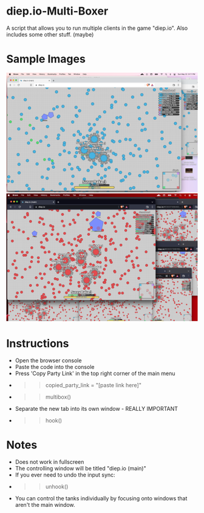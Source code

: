 # diep.io-Multi-Boxer
A script that allows you to run multiple clients in the game "diep.io". Also includes some other stuff. (maybe)

# Sample Images
![Alt text](/diep.io-multiboxer-sample-image.png)
![Alt text](/diep.io-multiboxer-sample-image-2.png)

# Instructions
- Open the browser console
- Paste the code into the console
- Press 'Copy Party Link' in the top right corner of the main menu
- >> copied_party_link = "[paste link here]"
- >> multibox()
- Separate the new tab into its own window - REALLY IMPORTANT
- >> hook()

# Notes
- Does not work in fullscreen
- The controlling window will be titled "diep.io (main)"
- If you ever need to undo the input sync:
- >> unhook()
- You can control the tanks individually by focusing onto windows that aren't the main window.
